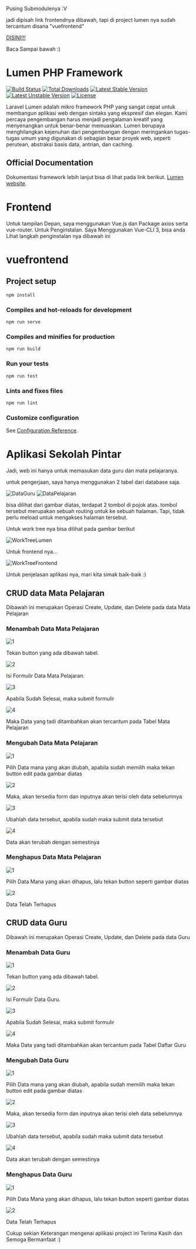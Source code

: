 Pusing Submodulenya :V

jadi dipisah link frontendnya dibawah, tapi di project lumen nya sudah tercantum disana "vuefrontend"

[DISINI!!!](https://github.com/syahrul223/FrontendSekolahPintar)

Baca Sampai bawah :)

# Lumen PHP Framework

[![Build Status](https://travis-ci.org/laravel/lumen-framework.svg)](https://travis-ci.org/laravel/lumen-framework)
[![Total Downloads](https://poser.pugx.org/laravel/lumen-framework/d/total.svg)](https://packagist.org/packages/laravel/lumen-framework)
[![Latest Stable Version](https://poser.pugx.org/laravel/lumen-framework/v/stable.svg)](https://packagist.org/packages/laravel/lumen-framework)
[![Latest Unstable Version](https://poser.pugx.org/laravel/lumen-framework/v/unstable.svg)](https://packagist.org/packages/laravel/lumen-framework)
[![License](https://poser.pugx.org/laravel/lumen-framework/license.svg)](https://packagist.org/packages/laravel/lumen-framework)

Laravel Lumen adalah mikro framework PHP yang sangat cepat untuk membangun aplikasi web dengan sintaks yang ekspresif dan elegan. Kami percaya pengembangan harus menjadi pengalaman kreatif yang menyenangkan untuk benar-benar memuaskan. Lumen berupaya menghilangkan kejenuhan dari pengembangan dengan meringankan tugas-tugas umum yang digunakan di sebagian besar proyek web, seperti perutean, abstraksi basis data, antrian, dan caching.

## Official Documentation

Dokumentasi framework lebih lanjut bisa di lihat pada link berikut. [Lumen website](https://lumen.laravel.com/docs).

# Frontend

Untuk tampilan Depan, saya menggunakan Vue.js dan Package axios serta vue-router.
Untuk Penginstalan. Saya Menggunakan Vue-CLI 3, bisa anda Lihat langkah penginstalan nya dibawah ini

# vuefrontend

## Project setup
```
npm install
```

### Compiles and hot-reloads for development
```
npm run serve
```

### Compiles and minifies for production
```
npm run build
```

### Run your tests
```
npm run test
```

### Lints and fixes files
```
npm run lint
```

### Customize configuration
See [Configuration Reference](https://cli.vuejs.org/config/).

# Aplikasi Sekolah Pintar

Jadi, web ini hanya untuk memasukan data guru dan mata pelajaranya.

untuk pengerjaan, saya hanya menggunakan 2 tabel dari database saja.

![DataGuru](https://user-images.githubusercontent.com/42232274/54476651-729d8000-4832-11e9-90cd-b925b1b78a0c.PNG)
![DataPelajaran](https://user-images.githubusercontent.com/42232274/54476685-e3449c80-4832-11e9-9b9b-c7e4e9aadf6e.PNG)

bisa dilihat dari gambar diatas, terdapat 2 tombol di pojok atas. tombol tersebut merupakan sebuah
routing untuk ke sebuah halaman. Tapi, tidak perlu meload untuk mengakses halaman tersebut.

Untuk work tree nya bisa dilihat pada gambar berikut

![WorkTreeLumen](https://user-images.githubusercontent.com/42232274/54476708-0ec78700-4833-11e9-8b5b-f55ec3202784.PNG)

Untuk frontend nya...

![WorkTreeFrontend](https://user-images.githubusercontent.com/42232274/54476720-269f0b00-4833-11e9-862c-4f17bf7bde17.PNG)

Untuk penjelasan aplikasi nya, mari kita simak baik-baik :)

## CRUD data Mata Pelajaran

Dibawah ini merupakan Operasi Create, Update, dan Delete pada data Mata Pelajaran

### Menambah Data Mata Pelajaran
![1](https://user-images.githubusercontent.com/42232274/54476751-8a293880-4833-11e9-99ab-89e0f23b611b.PNG)

Tekan button yang ada dibawah tabel.

![2](https://user-images.githubusercontent.com/42232274/54476754-8f868300-4833-11e9-89f6-d88375bea883.PNG)

Isi Formulir Data Mata Pelajaran.

![3](https://user-images.githubusercontent.com/42232274/54476756-957c6400-4833-11e9-9a4f-13a67e408803.PNG)

Apabila Sudah Selesai, maka submit formulir

![4](https://user-images.githubusercontent.com/42232274/54476757-9f05cc00-4833-11e9-8cea-236260d77a3f.PNG)

Maka Data yang tadi ditambahkan akan tercantum pada Tabel Mata Pelajaran

### Mengubah Data Mata Pelajaran
![1](https://user-images.githubusercontent.com/42232274/54476779-d1172e00-4833-11e9-81be-db50f96d4276.PNG)

Pilih Data mana yang akan diubah, apabila sudah memilih maka tekan button edit pada gambar diatas

![2](https://user-images.githubusercontent.com/42232274/54476781-d1172e00-4833-11e9-8c53-589c1f05fdc3.PNG)

Maka, akan tersedia form dan inputnya akan terisi oleh data sebelumnya

![3](https://user-images.githubusercontent.com/42232274/54476782-d1afc480-4833-11e9-8402-f6d348dce795.PNG)

Ubahlah data tersebut, apabila sudah maka submit data tersebut

![4](https://user-images.githubusercontent.com/42232274/54476783-d1afc480-4833-11e9-8830-f5c679d3d745.PNG)

Data akan terubah dengan semestinya

### Menghapus Data Mata Pelajaran

![1](https://user-images.githubusercontent.com/42232274/54476807-03289000-4834-11e9-91bb-15e08665df5f.PNG)

Pilih Data Mana yang akan dihapus, lalu tekan button seperti gambar diatas

![2](https://user-images.githubusercontent.com/42232274/54476808-03289000-4834-11e9-9f2a-e3a0fcde0c78.PNG)

Data Telah Terhapus

## CRUD data Guru

Dibawah ini merupakan Operasi Create, Update, dan Delete pada data Guru

### Menambah Data Guru
![1](https://user-images.githubusercontent.com/42232274/54476823-1dfb0480-4834-11e9-9a06-89be973ed9a0.PNG)

Tekan button yang ada dibawah tabel.

![2](https://user-images.githubusercontent.com/42232274/54476824-1e939b00-4834-11e9-8fdc-6926044b1d35.PNG)

Isi Formulir Data Guru.

![3](https://user-images.githubusercontent.com/42232274/54476825-1e939b00-4834-11e9-9119-a2cac7fb839f.PNG)

Apabila Sudah Selesai, maka submit formulir

![4](https://user-images.githubusercontent.com/42232274/54476826-1f2c3180-4834-11e9-910b-fa54093eedeb.PNG)

Maka Data yang tadi ditambahkan akan tercantum pada Tabel Daftar Guru

### Mengubah Data Guru
![1](https://user-images.githubusercontent.com/42232274/54476837-48e55880-4834-11e9-9cda-92068151975d.PNG)

Pilih Data mana yang akan diubah, apabila sudah memilih maka tekan button edit pada gambar diatas

![2](https://user-images.githubusercontent.com/42232274/54476838-497def00-4834-11e9-9353-9ac8ffb17df9.PNG)

Maka, akan tersedia form dan inputnya akan terisi oleh data sebelumnya

![3](https://user-images.githubusercontent.com/42232274/54476839-4a168580-4834-11e9-8f0e-f91c1c695d77.PNG)

Ubahlah data tersebut, apabila sudah maka submit data tersebut

![4](https://user-images.githubusercontent.com/42232274/54476840-4a168580-4834-11e9-972f-944fd6d49279.PNG)

Data akan terubah dengan semestinya

### Menghapus Data Guru

![1](https://user-images.githubusercontent.com/42232274/54476870-8fd34e00-4834-11e9-9254-8998a1c555db.PNG)

Pilih Data Mana yang akan dihapus, lalu tekan button seperti gambar diatas

![2](https://user-images.githubusercontent.com/42232274/54476871-906be480-4834-11e9-8031-21523b84f1f2.PNG)

Data Telah Terhapus

Cukup sekian Keterangan mengenai aplikasi project ini
Terima Kasih dan Semoga Bermanfaat :)
